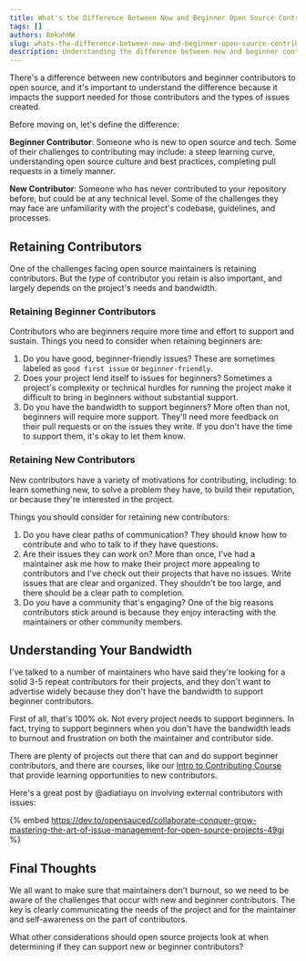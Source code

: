 ```yaml
---
title: What's the Difference Between New and Beginner Open Source Contributors?
tags: []
authors: BekahHW
slug: whats-the-difference-between-new-and-beginner-open-source-contributors
description: Understanding the difference between new and beginner contributors is important for both project maintainers and the contributors themselves. This post identifies some of the unique challenges and needs of these two types of contributors.
---
```


There's a difference between new contributors and beginner contributors to open source, and it's important to understand the difference because it impacts the support needed for those contributors and the types of issues created.

Before moving on, let's define the difference:

**Beginner Contributor**: Someone who is new to open source and tech. Some of their challenges to contributing may include: a steep learning curve, understanding open source culture and best practices, completing pull requests in a timely manner. 

**New Contributor**: Someone who has never contributed to your repository before, but could be at any technical level. Some of the challenges they may face are unfamiliarity with the project's codebase, guidelines, and processes.

## Retaining Contributors

One of the challenges facing open source maintainers is retaining contributors. But the *type* of contributor you retain is also important, and largely depends on the project's needs and bandwidth. 

### Retaining Beginner Contributors

Contributors who are beginners require more time and effort to support and sustain. Things you need to consider when retaining beginners are:

1. Do you have good, beginner-friendly issues? These are sometimes labeled as `good first issue` or `beginner-friendly`.
2. Does your project lend itself to issues for beginners? Sometimes a project's complexity or technical hurdles for running the project make it difficult to bring in beginners without substantial support.
3. Do you have the bandwidth to support beginners? More often than not, beginners will require more support. They'll need more feedback on their pull requests or on the issues they write. If you don't have the time to support them, it's okay to let them know. 

### Retaining New Contributors

New contributors have a variety of motivations for contributing, including: to learn something new, to solve a problem they have, to build their reputation, or because they're interested in the project. 

Things you should consider for retaining new contributors:

1. Do you have clear paths of communication? They should know how to contribute and who to talk to if they have questions.
2. Are their issues they can work on? More than once, I've had a maintainer ask me how to make their project more appealing to contributors and I've check out their projects that have no issues. Write issues that are clear and organized. They shouldn't be too large, and there should be a clear path to completion.
3. Do you have a community that's engaging? One of the big reasons contributors stick around is because they enjoy interacting with the maintainers or other community members. 

## Understanding Your Bandwidth

I've talked to a number of maintainers who have said they're looking for a solid 3-5 repeat contributors for their projects, and they don't want to advertise widely because they don't have the bandwidth to support beginner contributors.

First of all, that's 100% ok. Not every project needs to support beginners. In fact, trying to support beginners when you don't have the bandwidth leads to burnout and frustration on both the maintainer and contributor side. 

There are plenty of projects out there that can and do support beginner contributors, and there are courses, like our [Intro to Contributing Course](https://intro.opensauced.pizza/#/) that provide learning opportunities to new contributors. 

Here's a great post by @adiatiayu on involving external contributors with issues:

{% embed https://dev.to/opensauced/collaborate-conquer-grow-mastering-the-art-of-issue-management-for-open-source-projects-49gi %}

## Final Thoughts

We all want to make sure that maintainers don't burnout, so we need to be aware of the challenges that occur with new and beginner contributors. The key is clearly communicating the needs of the project and for the maintainer and self-awareness on the part of contributors. 

What other considerations should open source projects look at when determining if they can support new or beginner contributors?